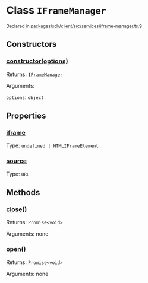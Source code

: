 # Class `IFrameManager`
<sub>Declared in [packages/sdk/client/src/services/iframe-manager.ts:9](https://github.com/dxos/dxos/blob/bdc1200dc/packages/sdk/client/src/services/iframe-manager.ts#L9)</sub>




## Constructors
### [constructor(options)](https://github.com/dxos/dxos/blob/bdc1200dc/packages/sdk/client/src/services/iframe-manager.ts#L15)




Returns: <code>[IFrameManager](/api/@dxos/client/classes/IFrameManager)</code>

Arguments: 

`options`: <code>object</code>



## Properties
### [iframe](https://github.com/dxos/dxos/blob/bdc1200dc/packages/sdk/client/src/services/iframe-manager.ts#L34)
Type: <code>undefined | HTMLIFrameElement</code>



### [source](https://github.com/dxos/dxos/blob/bdc1200dc/packages/sdk/client/src/services/iframe-manager.ts#L30)
Type: <code>URL</code>




## Methods
### [close()](https://github.com/dxos/dxos/blob/bdc1200dc/packages/sdk/client/src/services/iframe-manager.ts#L50)




Returns: <code>Promise&lt;void&gt;</code>

Arguments: none




### [open()](https://github.com/dxos/dxos/blob/bdc1200dc/packages/sdk/client/src/services/iframe-manager.ts#L38)




Returns: <code>Promise&lt;void&gt;</code>

Arguments: none




